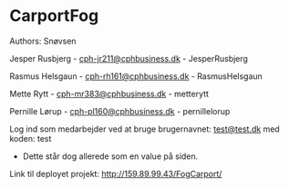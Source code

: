 # CarportFog

Authors: Snøvsen



Jesper Rusbjerg     -       cph-jr211@cphbusiness.dk        -       JesperRusbjerg  

Rasmus Helsgaun     -       cph-rh161@cphbusiness.dk        -       RasmusHelsgaun  

Mette Rytt          -       cph-mr383@cphbusiness.dk        -       metterytt       

Pernille Lørup      -       cph-pl160@cphbusiness.dk        -       pernillelorup   


Log ind som medarbejder ved at bruge brugernavnet: test@test.dk med koden: test
  - Dette står dog allerede som en value på siden. 

Link til deployet projekt: http://159.89.99.43/FogCarport/
